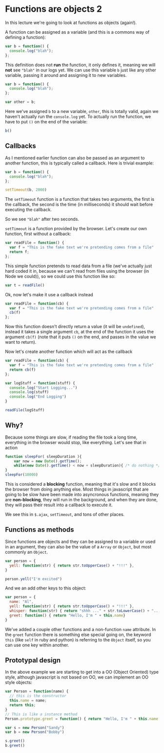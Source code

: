 # Functions are objects 2

In this lecture we're going to look at functions as objects (again!).

A function can be assigned as a variable (and this is a commons way of defining a function):

```js
var b = function() {
  console.log("blah");
};
```

This definition does not **run** the function, it only defines it, meaning we will **not** see `"blah"` in our logs yet. We can use this variable `b` just like any other variable, passing it around and assigning it to new variables.

```js
var b = function() {
  console.log("blah");
};

var other = b;
```

Here we've assigned `b` to a new variable, `other`, this is totally valid, again we haven't actually run the `console.log` yet. To actually run the function, we have to put `()` on the end of the variable:

```js
b()
```

## Callbacks

As I mentioned earlier function can also be passed as an argument to another function, this is typically called a callback. Here is trivial example:


```js
var b = function() {
  console.log("blah");
};

setTimeout(b, 2000)
```

The `setTimeout` function is a function that takes two arguments, the first is the callback, the second is the time (in milliseconds) it should wait before executing the callback.

So we see `"blah"` after two seconds.

`setTimeout` is a function provided by the browser. Let's create our own function, first without a callback:

```js
var readFile = function() {
  var f = "This is the fake text we're pretending comes from a file"
  return f;
};
```

This simple function pretends to read data from a file (we've actually just hard coded it in, because we can't read from files using the browser (in Node we could)), so we could use this function like so:

```js
var t = readFile()
```

Ok, now let's make it use a callback instead

```js
var readFile = function(cb) {
  var f = "This is the fake text we're pretending comes from a file"
  cb(f)
};
```

Now this function doesn't directly return a value (it will be `undefined`), instead it takes a single argument `cb`, at the end of the function it uses the argument `cb(f)` (note that it puts `()` on the end, and passes in the value we want to return).

Now let's create another function which will act as the callback

```js
var readFile = function(cb) {
  var f = "This is the fake text we're pretending comes from a file"
  return cb(f)
};

var logStuff = function(stuff) {
  console.log("Start Logging...")
  console.log(stuff)
  console.log("End Logging")
}

readFile(logStuff)
```

## Why?

Because some things are slow, if reading the file took a long time, everything in the browser would stop, like everything. Let's see that in action

```js
function sleepFor( sleepDuration ){
    var now = new Date().getTime();
    while(new Date().getTime() < now + sleepDuration){ /* do nothing */ }
}
sleepFor(10000)
```

This is considered a **blocking** function, meaning that it's slow and it blocks the browser from doing anything else. Most things in javascript that are going to be slow have been made into asyncronous functions, meaning they are **non-blocking**, they will run in the background, and when they are done, they will pass their result into a callback to execute it.

We see this in `$.ajax`, `setTimeout`, and tons of other places.


## Functions as methods

Since functions are objects and they can be assigned to a variable or used in an argument, they can also be the value of a `Array` or `Object`, but most commonly an `Object`.

```js
var person = {
  yell: function(str) { return str.toUpperCase() + "!!!" },
}

person.yell("I'm excited")
```

And we an add other keys to this object:

```js
var person = {
  name: "Al",
  yell: function(str) { return str.toUpperCase() + "!!!" },
  whisper: function(str) { return "shhh ..." + str.toLowerCase() + "..."},
  greet: function() { return "Hello, I'm " + this.name}
}
```

We've added a couple other functions and a non-function `name` attribute. In the `greet` function there is something else special going on, the keyword `this` (like `self` in ruby and python) is referring to the `Object` itself, so you can use one key within another.

## Prototypal design

In the above example we are starting to get into a OO (Object Oriented) type style, although javascript is not based on OO, we can implement an OO style objects:

```js
var Person = function(name) {
  // this is the constructor
  this.name = name;
  return this;
}
// This is like a instance method
Person.prototype.greet = function() { return "Hello, I'm " + this.name }

var s = new Person("Sandy")
var b = new Person("Bobby")

s.greet()
b.greet()
```
